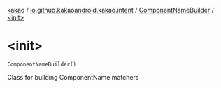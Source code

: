 [kakao](../../index.md) / [io.github.kakaoandroid.kakao.intent](../index.md) / [ComponentNameBuilder](index.md) / [&lt;init&gt;](./-init-.md)

# &lt;init&gt;

`ComponentNameBuilder()`

Class for building ComponentName matchers

